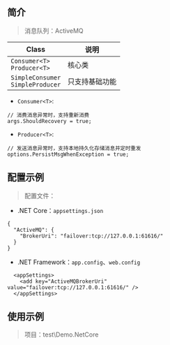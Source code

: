 ## 简介

> 消息队列：ActiveMQ

| Class                                                        | 说明                       |
| ------------------------------------------------------------ | -------------------------- |
| `Consumer<T>`<br>`Producer<T>`                               | 核心类                     |
| `SimpleConsumer`<br>`SimpleProducer`                         | 只支持基础功能              |

- `Consumer<T>`:

```
// 消费消息异常时，支持重新消费
args.ShouldRecovery = true;
```

- `Producer<T>`:

```
// 发送消息异常时，支持本地持久化存储消息并定时重发
options.PersistMsgWhenException = true;
```

## 配置示例

> 配置文件：

- .NET Core：`appsettings.json`

```
{
  "ActiveMQ": {
    "BrokerUri": "failover:tcp://127.0.0.1:61616/"
  }
}
```

- .NET Framework：`app.config`、`web.config`

```
  <appSettings>
    <add key="ActiveMQBrokerUri" value="failover:tcp://127.0.0.1:61616/" />
  </appSettings>
```

## 使用示例

> 项目：test\Demo.NetCore
